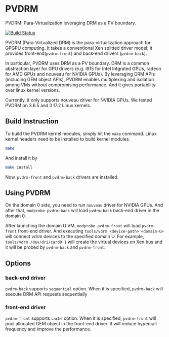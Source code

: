 # PVDRM
PVDRM: Para-Virtualization leveraging DRM as a PV boundary.

[![Build Status](https://magnum.travis-ci.com/CPFL/pvdrm.svg?token=NfefyoR2J5KLwyG5o6Lh&branch=master)](https://magnum.travis-ci.com/CPFL/pvdrm)

PVDRM (Para-Virtualized DRM) is the para-virtualization approach for GPGPU computing.
It takes a conventional Xen splitted driver model;
it provides front-end(`pvdrm-front`) and back-end drivers (`pvdrm-back`).

In particular, PVDRM uses DRM as a PV boundary.
DRM is a common abstraction layer for GPU drivers
(e.g. i915 for Intel Intgrated GPUs, radeon for AMD GPUs and nouveau for NVIDIA GPUs).
By leveraging DRM APIs (including GEM object APIs), PVDRM enables multiplexing and isolation among VMs without compromising performance. And it gives portability over linux kernel versions.

Currently, it only supports nouveau driver for NVIDIA GPUs.
We tested PVDRM on 3.6.5 and 3.17.2 Linux kernels.

## Build Instruction

To build the PVDRM kernel modules, simply hit the `make` command.
Linux kernel headers need to be installed to build kernel modules.
```sh
make
```

And install it by
```sh
make install
```

Now, `pvdrm-front` and `pvdrm-back` drivers are installed.

## Using PVDRM

On the domain 0 side, you need to run `nouveau` driver for NVIDIA GPUs.
And after that, `modprobe pvdrm-back` will load `pvdrm-back` back-end driver in the domain 0.

After launching the domain U VM, `modprobe pvdrm-front` will load `pvdrm-front` front-end driver.
And executing `tools/vdrm <device-path> <domain-U>` will connect vdrm devices to the specified domain U.
For example, `tools/vdrm /dev/dri/card0 1` will create the virtual devices on Xen bus and it will be probed by `pvdrm-back` and `pvdrm-front`.

## Options

### back-end driver

`pvdrm-back` supports `sequential` option. When it is specified, `pvdrm-back` will execute DRM API requests sequentially

### front-end driver

`pvdrm-front` supports `cache` option. When it is specified, `pvdrm-front` will pool allocated GEM object in the front-end driver.
It will reduce hypercall frequency and improve the performance.
